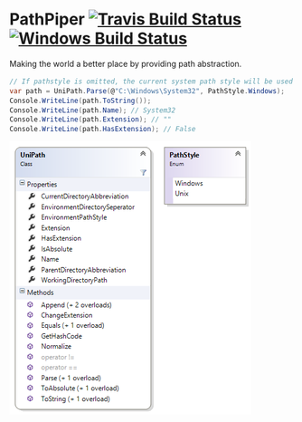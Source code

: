 # PathPiper [![Travis Build Status](https://travis-ci.org/4lab/PathPiper.svg?branch=master)](https://travis-ci.org/4lab/PathPiper) [![Windows Build Status](https://ci.appveyor.com/api/projects/status/vidyxi9wilkbqhqh?svg=true)](https://ci.appveyor.com/project/nikeee/pathpiper)
Making the world a better place by providing path abstraction.

```C#
// If pathstyle is omitted, the current system path style will be used
var path = UniPath.Parse(@"C:\Windows\System32", PathStyle.Windows);
Console.WriteLine(path.ToString());
Console.WriteLine(path.Name); // System32
Console.WriteLine(path.Extension); // ""
Console.WriteLine(path.HasExtension); // False
```

![Class Diagram](docs/PathPiper.png)
